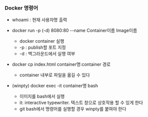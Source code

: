 ### Docker 명령어
- whoami : 현재 사용자명 출력
- docker run -p (-d) 8080:80 --name Container이름 Image이름
  - docker container 실행
  - -p : publish할 포트 지정
  - -d : 백그라운드에서 실행 여부

- docker cp index.html container명:container 경로
    - container 내부로 파일을 옮길 수 있다

- (winpty) docker exec -it container명 bash
    - 이미지를 bash에서 실행
    - it: interactive typewriter. 텍스트 창으로 상호작용 할 수 있게 한다
    - git bash에서 명령어를 실행할 경우 winpty를 붙여야 한다